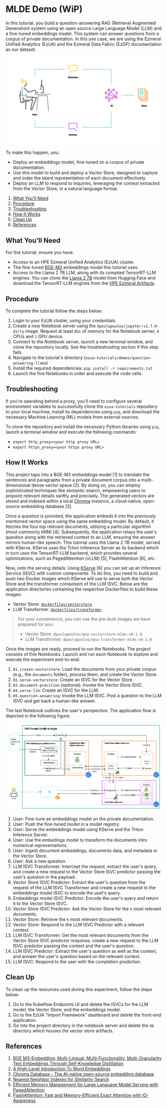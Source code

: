 # MLDE Demo (WiP)

In this tutorial, you build a question-answering RAG (Retrieval Augmented Generation) system using
an open source Large Language Model (LLM) and a fine-tuned embeddings model. This system can answer
questions from a corpus of private documentation. In this use case, we are using the Ezmeral
Unified Analytics (EzUA) and the Ezmeral Data Fabric (EzDF) documentation as our dataset.

![llm-high-level](images/LLM-high-level.png)

To make this happen, you:

* Deploy an embeddings model, fine-tuned on a corpus of private documentation.
* Use this model to build and deploy a Vector Store, designed to capture and index the latent
  representation of each document effectively.
* Deploy an LLM to respond to inquiries, leveraging the context extracted from the Vector Store, in
  a natural language format.

1. [What You'll Need](#what-youll-need)
1. [Procedure](#procedure)
1. [Troubleshooting](#troubleshooting)
1. [How It Works](#how-it-works)
1. [Clean Up](#clean-up)
1. [References](#references)

## What You'll Need

For this tutorial, ensure you have:

- Access to an HPE Ezmeral Unified Analytics (EzUA) cluster.
- The fine-tuned [BGE-M3](https://ezmeral-artifacts.s3.us-east-2.amazonaws.com/bge-m3.tar.gz)
  embeddings model this tutorial uses.
- Access to the Llama 2 7B LLM, along with its compiled TensorRT-LLM engines. You can clone the
  [Llama 2 7B](https://huggingface.co/meta-llama/Llama-2-7b-chat-hf) model from Hugging Face and
  download the TensorRT-LLM engines from the [HPE Ezmeral Artifacts](https://ezmeral-artifacts.s3.us-east-2.amazonaws.com/llama-engines.tar.gz).

## Procedure

To complete the tutorial follow the steps below:

1. Login to your EzUA cluster, using your credentials.
1. Create a new Notebook server using the `dpoulopoulos/jupyter:v1.7.0-dirty` image. Request at
   least `8Gi` of memory for the Notebook server, `4` CPUs and `1` GPU device.
1. Connect to the Notebook server, launch a new terminal window, and clone the repository locally.
   See the troubleshooting section if this step fails.
1. Navigate to the tutorial's directory (`ezua-tutorials/demos/question-answering-llama`)
1. Install the required dependencies:
       ```
       pip install -r requirements.txt
       ```
1. Launch the five Notebooks in order and execute the code cells.

## Troubleshooting

If you're operating behind a proxy, you'll need to configure several environment variables to
successfully clone the `ezua-tutorials` repository to your local machine, install its dependencies
using `pip`, and download the necessary Machine Learning (ML) models from external sources. 

To clone the repository and install the necessary Python libraries using `pip`, launch a terminal
window and execute the following commands:

- `export http_proxy=<your http proxy URL>`
- `export https_proxy=<your https proxy URL>`

## How It Works

This project taps into a BGE-M3 embeddings model [1] to translate the sentences and paragraphs from
a private document corpus into a multi-dimensional dense vector space [2]. By doing so, you can
employ sophisticated techniques like semantic search, empowering users to pinpoint relevant
details swiftly and precisely. The generated vectors are stored and indexed within a local
[Chroma](https://www.trychroma.com/) instance, a cloud-native, open-source embedding database [3].

Once a question is provided, the application embeds it into the previously mentioned vector space
using the same embedding model. By default, it fetches the four top relevant documents, utilizing a
particular algorithm (most commonly kNN) [4]. Subsequently, the application relays the user's
question along with the retrieved context to an LLM, ensuring the answer mirrors human-like speech.
This tutorial uses the Llama 2 7B model, served with KServe. KServe uses the Triton Inference Server
as its backend which in turn uses the TensorRT-LLM backend, which provides several optimizations,
such as PagedAttention (vLLM) [5], FlashAttention [6], etc.

Now, onto the serving details: Using [KServe](https://kserve.github.io/website/0.11/) [6] you can
set up an Inference Service (ISVC) with custom components. To do this, you need to build and push
two Docker images which KServe will use to serve both the Vector Store and the transformer component
of the LLM ISVC. Below are the application directories containing the respective Dockerfiles
to build these images:

- Vector Store: [`dockerfiles/vectorstore`](dockerfiles/vectorstore)
- LLM Transformer: [`dockerfiles/transformer`](dockerfiles/transformer)

> For your convenience, you can use the pre-built images we have prepared for you:
> - Vector Store: `dpoulopoulos/qna-vectorstore-mlde:v0.1.0`
> - LLM Transformer: `dpoulopoulos/qna-transformer-mlde:v0.1.0`

Once the images are ready, proceed to run the Notebooks. The project consists of five Notebooks.
Launch and run each Notebook to explore and execute the experiment end-to-end:

1. `01.create-vectorstore`: Load the documents from your private corpus (e.g., the `documents`
   folder), process them, and create the Vector Store.
1. `02.serve-vectorstore`: Create an ISVC for the Vector Store.
1. `03.document-precition` (optional): Invoke the Vector Store ISVC.
1. `04.serve-llm`: Create an ISVC for the LLM.
1. `05.question-answering`: Invoke the LLM ISVC. Post a question to the LLM ISVC and get back a
   human-like answer.

The last Notebook outlines the user's perspective. The application flow is depicted in the following figure:

![flow-chart](images/LLM-flowchart.svg)

1. User: Fine-tune an embeddings model on the private documentation.
1. User: Push the fine-tuned model in a model registry.
1. User: Serve the embeddings model using KServe and the Triton Inference Server.
1. User: Use the embedings model to transform the documents intro numerical representations.
1. User: Ingest document embeddings, documents data, and metadata in the Vector Store.
1. User: Ask a new question.
1. LLM ISVC Transformer: Intercept the request, extract the user's query, and create a new request
   to the Vector Store ISVC predictor passing the user's question in the payload.
1. Vector Store ISVC Predictor: Extract the user's question from the request of the LLM ISVC
   Transformer and create a new request to the embeddings model ISVC to encode the uset's query.
1. Embeddings model ISVC Predictor: Encode the user's query and return it to the Vector Store ISVC.
1. Vector Store ISVC Predictor: Ask the Vector Store for the `k` most relevant documents.
1. Vector Store: Retrieve the `k` most relevant documents.
1. Vector Store: Respond to the LLM ISVC Predictor with a relevant context.
1. LLM ISVC Transformer: Get the most relevant documents from the Vector Store ISVC predictor response, create a new
   request to the LLM ISVC predictor passing the context and the user's question.
1. LLM ISVC Predictor: Extract the user's question as well as the context, and answer the user's question based on the
   relevant context.
1. LLM ISVC: Respond to the user with the completion prediction.

## Clean Up

To clean up the resources used during this experiment, follow the steps below:

1. Go to the Kubeflow Endpoints UI and delete the ISVCs for the LLM model, the Vector Store, and the
   embeddings model.
1. Go to the EzUA "Import Framework" dashboard and delete the front-end application.
1. Go into the project directory in the notebook server and delete the `db` directory which houses
   the vector store artifacts.

## References

1. [BGE M3-Embedding: Multi-Lingual, Multi-Functionality, Multi-Granularity Text Embeddings Through Self-Knowledge Distillation](https://arxiv.org/abs/2402.03216)
1. [A High-Level Introduction To Word Embeddings](https://predictivehacks.com/a-high-level-introduction-to-word-embeddings/)
1. [Chroma Database - The AI-native open-source embedding database](https://docs.trychroma.com/)
1. [Nearest Neighbor Indexes for Similarity Search](https://www.pinecone.io/learn/series/faiss/vector-indexes/)
1. [Efficient Memory Management for Large Language Model Serving with PagedAttention](https://arxiv.org/abs/2309.06180)
1. [FlashAttention: Fast and Memory-Efficient Exact Attention with IO-Awareness](https://arxiv.org/abs/2205.14135)

